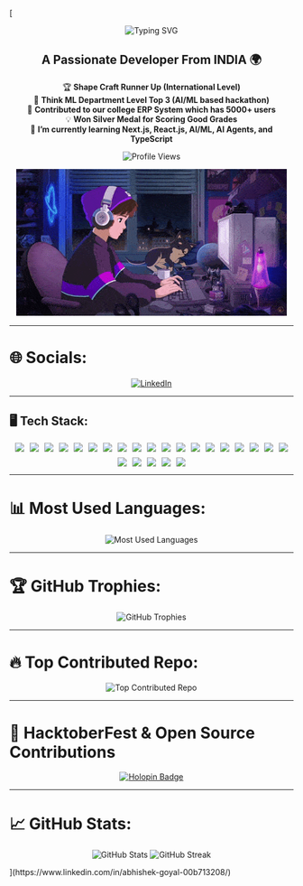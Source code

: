 [<p align="center">
  <img src="https://readme-typing-svg.herokuapp.com?size=32&color=00FF00&center=true&vCenter=true&width=500&lines=AI/ML+Enthusiast;Blockchain+Learner;Hi!+There+👋&font=Poppins" alt="Typing SVG">
</p>

<h2 align="center"> A Passionate Developer From INDIA 🌍</h2>

<p align="center">
🏆 <b>Shape Craft Runner Up (International Level)</b> <br>
🥉 <b>Think ML Department Level Top 3 (AI/ML based hackathon)</b> <br>
🥇 <b>Contributed to our college ERP System which has 5000+ users</b> <br>
💡 <b>Won Silver Medal for Scoring Good Grades</b> <br>
🚀 <b>I’m currently learning Next.js, React.js, AI/ML, AI Agents, and TypeScript</b> <br>
</p>

<p align="center">
  <img src="https://komarev.com/ghpvc/?username=Abhishekgoyal007&label=Profile%20views&color=265cfd&style=flat" alt="Profile Views">
</p>

<div align="center">
  <img src="https://github.com/AayushKarwa/AayushKarwa/blob/main/assests/coding.gif" alt="Coding GIF">
</div>

---

# 🌐 Socials: 
<p align="center">
  <a href="https://www.linkedin.com/in/abhishek-goyal-00b713208/">
    <img src="https://img.shields.io/badge/LinkedIn-0077B5?style=for-the-badge&logo=linkedin&logoColor=white" alt="LinkedIn">
  </a>
</p>

---

<h2>🖥️ Tech Stack:</h2>

<div style="display: flex; flex-wrap: wrap; gap: 10px; justify-content: center;">
  <img src="https://img.shields.io/badge/JAVASCRIPT-F7DF1E?style=for-the-badge&logo=javascript&logoColor=black">
  <img src="https://img.shields.io/badge/PYTHON-3776AB?style=for-the-badge&logo=python&logoColor=white">
  <img src="https://img.shields.io/badge/FLASK-000000?style=for-the-badge&logo=flask&logoColor=white">
  <img src="https://img.shields.io/badge/REACT.JS-61DAFB?style=for-the-badge&logo=react&logoColor=black">
  <img src="https://img.shields.io/badge/STRAPI-2F2E8B?style=for-the-badge&logo=strapi&logoColor=white">
  <img src="https://img.shields.io/badge/TAILWINDCSS-38B2AC?style=for-the-badge&logo=tailwind-css&logoColor=white">
  <img src="https://img.shields.io/badge/NEXT.JS-000000?style=for-the-badge&logo=nextdotjs&logoColor=white">
  <img src="https://img.shields.io/badge/ASTRO-FF5D01?style=for-the-badge&logo=astro&logoColor=white">
  <img src="https://img.shields.io/badge/GIT-F05032?style=for-the-badge&logo=git&logoColor=white">
  <img src="https://img.shields.io/badge/MYSQL-4479A1?style=for-the-badge&logo=mysql&logoColor=white">
  <img src="https://img.shields.io/badge/EXPRESS.JS-000000?style=for-the-badge&logo=express&logoColor=white">
  <img src="https://img.shields.io/badge/NODE.JS-339933?style=for-the-badge&logo=node.js&logoColor=white">
  <img src="https://img.shields.io/badge/MONGODB-4EA94B?style=for-the-badge&logo=mongodb&logoColor=white">
  <img src="https://img.shields.io/badge/SQLITE-003B57?style=for-the-badge&logo=sqlite&logoColor=white">
  <img src="https://img.shields.io/badge/TYPESCRIPT-007ACC?style=for-the-badge&logo=typescript&logoColor=white">
  <img src="https://img.shields.io/badge/C-00599C?style=for-the-badge&logo=c&logoColor=white">
  <img src="https://img.shields.io/badge/C++-00599C?style=for-the-badge&logo=cplusplus&logoColor=white">
  <img src="https://img.shields.io/badge/CSS3-1572B6?style=for-the-badge&logo=css3&logoColor=white">
  <img src="https://img.shields.io/badge/HTML5-E34F26?style=for-the-badge&logo=html5&logoColor=white">
  <img src="https://img.shields.io/badge/MARKDOWN-000000?style=for-the-badge&logo=markdown&logoColor=white">
  <img src="https://img.shields.io/badge/BOOTSTRAP-7952B3?style=for-the-badge&logo=bootstrap&logoColor=white">
  <img src="https://img.shields.io/badge/POSTMAN-FF6C37?style=for-the-badge&logo=postman&logoColor=white">
  <img src="https://img.shields.io/badge/PANDAS-150458?style=for-the-badge&logo=pandas&logoColor=white">
  <img src="https://img.shields.io/badge/NUMPY-013243?style=for-the-badge&logo=numpy&logoColor=white">
</div>

---

# 📊 Most Used Languages:
<p align="center">
  <img src="https://github-readme-stats.vercel.app/api/top-langs/?username=Abhishekgoyal007&layout=compact&theme=radical" alt="Most Used Languages">
</p>

---

# 🏆 GitHub Trophies:
<p align="center">
  <img src="https://github-profile-trophy.vercel.app/?username=Abhishekgoyal007&theme=radical&margin-w=15&margin-h=15" alt="GitHub Trophies">
</p>

---

# 🔥 Top Contributed Repo:
<p align="center">
  <img src="https://github-contributor-stats.vercel.app/api?username=Abhishekgoyal007&limit=5&theme=radical" alt="Top Contributed Repo">
</p>

---

# 🎃 HacktoberFest & Open Source Contributions
<p align="center">
  <a href="https://holopin.io/@abhishekgoyal007">
    <img src="https://holopin.me/abhishekgoyal007" alt="Holopin Badge">
  </a>
</p>

---

# 📈 GitHub Stats:
<p align="center">
  <img src="https://github-readme-stats.vercel.app/api?username=Abhishekgoyal007&show_icons=true&theme=radical" alt="GitHub Stats">
  <img src="https://streak-stats.demolab.com/?user=Abhishekgoyal007&theme=radical" alt="GitHub Streak">
</p>
](https://www.linkedin.com/in/abhishek-goyal-00b713208/)
